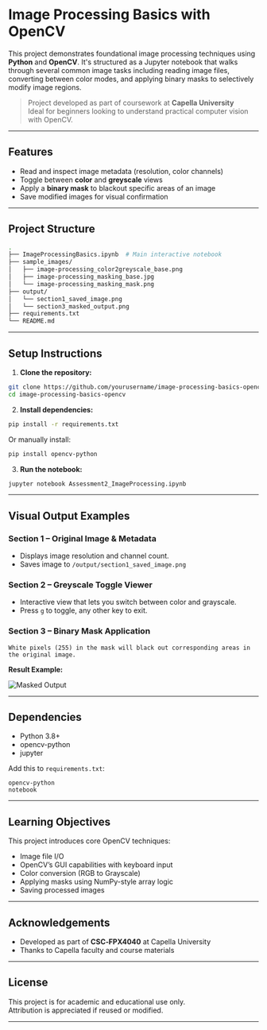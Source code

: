 
# Image Processing Basics with OpenCV

This project demonstrates foundational image processing techniques using **Python** and **OpenCV**. It's structured as a Jupyter notebook that walks through several common image tasks including reading image files, converting between color modes, and applying binary masks to selectively modify image regions.

> Project developed as part of coursework at **Capella University**  
> Ideal for beginners looking to understand practical computer vision with OpenCV.

---

## Features

- Read and inspect image metadata (resolution, color channels)
- Toggle between **color** and **greyscale** views
- Apply a **binary mask** to blackout specific areas of an image
- Save modified images for visual confirmation

---

## Project Structure

```bash
.
├── ImageProcessingBasics.ipynb  # Main interactive notebook
├── sample_images/
│   ├── image-processing_color2greyscale_base.png
│   ├── image-processing_masking_base.jpg
│   └── image-processing_masking_mask.png
├── output/
│   └── section1_saved_image.png
│   └── section3_masked_output.png
├── requirements.txt
└── README.md
```

---

## Setup Instructions

1. **Clone the repository:**

```bash
git clone https://github.com/yourusername/image-processing-basics-opencv.git
cd image-processing-basics-opencv
```

2. **Install dependencies:**

```bash
pip install -r requirements.txt
```

Or manually install:

```bash
pip install opencv-python
```

3. **Run the notebook:**

```bash
jupyter notebook Assessment2_ImageProcessing.ipynb
```

---

## Visual Output Examples

### Section 1 – Original Image & Metadata
- Displays image resolution and channel count.
- Saves image to `/output/section1_saved_image.png`

### Section 2 – Greyscale Toggle Viewer  
- Interactive view that lets you switch between color and grayscale.
- Press `g` to toggle, any other key to exit.

### Section 3 – Binary Mask Application

```text
White pixels (255) in the mask will black out corresponding areas in the original image.
```

**Result Example:**

![Masked Output](output/section3_masked_output.png)

---

## Dependencies

- Python 3.8+
- opencv-python
- jupyter

Add this to `requirements.txt`:

```text
opencv-python
notebook
```

---

## Learning Objectives

This project introduces core OpenCV techniques:
- Image file I/O
- OpenCV’s GUI capabilities with keyboard input
- Color conversion (RGB to Grayscale)
- Applying masks using NumPy-style array logic
- Saving processed images

---

## Acknowledgements

- Developed as part of **CSC‑FPX4040** at Capella University
- Thanks to Capella faculty and course materials

---

## License

This project is for academic and educational use only.  
Attribution is appreciated if reused or modified.

---
